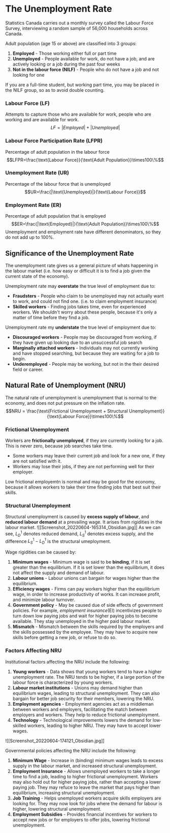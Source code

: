 # The Unemployment Rate
Statistics Canada carries out a monthly survey called the Labour Force Survey, interviewing a random sample of 56,000 households across Canada.

Adult population (age 15 or above) are classified into 3 groups:
1. **Employed** - Those working either full or part time
2. **Unemployed** - People available for work, do not have a job, and are actively looking or a job during the past four weeks
3. **Not in the labour force (NILF)** - People who do not have a job and not looking for one

If you are a full-time student, but working part time, you may be placed in the NILF group, so as to avoid double counting.

### Labour Force (LF)
Attempts to capture those who are available for work, people who are working and are available for work.
$$LF=|Employed|+|Unemployed|$$
### Labour Force Participation Rate (LFPR)
Percentage of adult population in the labour force
$$LFPR=\frac{\text{Labour Force}}{\text{Adult Population}}\times100\%$$
### Unemployment Rate (UR)
Percentage of the labour force that is unemployed
$$UR=\frac{|\text{Unemployed}|}{\text{Labour Force}}$$
### Employment Rate (ER)
Percentage of adult population that is employed
$$ER=\frac{|\text{Employed}|}{\text{Adult Population}}\times100\%$$
Unemployment and employment rate have different denominators, so they do not add up to 100%.

## Significance of the Unemployment Rate
The unemployment rate gives us a general picture of whats happening in the labour market (i.e. how easy or difficult it is to find a job given the current state of the economy).

Unemployment rate may **overstate** the true level of employment due to:
* **Fraudsters** - People who claim to be unemployed may not actually want to work, and could not find one. (i.e. to claim employment insurance)
* **Skilled workers** - Finding jobs takes time, even for experienced workers. We shouldn't worry about these people, because it's only a matter of time before they find a job.

Unemployment rate my **understate** the true level of employment due to:
* **Discouraged workers** - People may be discouraged from working, if they have given up looking due to an unsuccessful job search
* **Marginally attached workers** - Individuals may not currently working and have stopped searching, but because they are waiting for a job to begin.
* **Underemployed** - People may be working, but not in the their desired field or career.

## Natural Rate of Unemployment (NRU)
The natural rate of unemployment is unemployment that is normal to the economy, and does not put pressure on the inflation rate. 
$$NRU = \frac{\text{Frictional Unemployment + Structural Unemployment}}{\text{Labour Force}}\times100\%$$
### Frictional Unemployment
Workers are **frictionally unemployed**, if they are currently looking for a job. This is never zero, because job searches take time.
* Some workers may leave their current job and look for a new one, if they are not satisfied with it.
* Workers may lose their jobs, if they are not performing well for their employer.

Low frictional employemtn is normal and may be good for the economy, because it allows workers to take their time finding jobs that best suit their skills.

### Structural Unemployment
Structural unemployment is caused by **excess supply of labour**, and **reduced labour demand** at a prevailing wage. It arises from rigidities in the labour market.
![[Screenshot_20220604-165314_Obsidian.jpg]]
As we can see, $L_D^1$ denotes reduced demand, $L_S^1$ denotes excess supply, and the difference $L_S^1 - L_D^1$ is the structural umeployment.

Wage rigidities can be caused by:
1. **Minimum wages** - Minimum wage is said to be **binding**, if it is set greater than the equilibrium. If it is set lower than the equilibrium, it does not affect the supply and demand of labour.
2. **Labour unions** - Labour unions can bargain for wages higher than the equilibrium.
3. **Efficiency wages** - Firms can pay workers higher than the equilibrium wage, in order to increase productivity of works. It can increase profit, and minimize labour turnover.
4. **Government policy** - May be caused due of side effects of government policies. For example, *employment insurance*(EI) incentivizes people to turn down low paying jobs and wait for higher paying jobs to become available. They stay unemployed in the higher paid labour market.
5. **Mismatch** - Mismatch between the skills required by the employers and the skills possessed by the employee. They may have to acquire new skills before getting a new job, or refuse to do so.

### Factors Affecting NRU
Institutional factors affecting the NRU include the following:
1. **Young workers** - Data shows that young workers tend to have a higher unemployment rate. The NRU tends to be higher, if a large portion of the labour force is characterized by young workers.
2. **Labour market institutions** - Unions may demand higher than equilibrium wages, leading to structural unemployment. They can also bargain for better job security for their members, lowering the NRU.
3. **Employment agencies** - Employment agencies act as a middleman between workers and employers, facilitating the match between employers and workers. They help to reduce frictional unemployment.
4. **Technology** - Technological improvements lowers the demand for low-skilled workers, leading to higher NRU. They may have to accept lower wages.

![[Screenshot_20220604-174121_Obsidian.jpg]]

Governmental policies affecting the NRU include the following:
1. **Minimum Wage** - Increase in (binding) minimum wages leads to excess supply in the labour market, and increased structural unemployment.
2. **Employment Insurance** - Allows unemployed workers to take a longer time to find a job, leading to higher frictional unemployment. Workers may also hold out for higher paying jobs, rather than accepting a lower paying job. They may refuce to leave the market that pays higher than equilibrium, increasing structural unemployment.
3. **Job Training** - Helps unemployed workers acquire skills employers are looking for. They may now look for jobs where the demand for labour is higher, lowering structural unemployment. 
4. **Employment Subsidies** - Provides financial incentives for workers to accept new jobs or for employers to offer jobs, lowering frictional unemployment.
